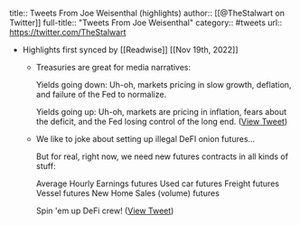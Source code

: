 title:: Tweets From Joe Weisenthal (highlights)
author:: [[@TheStalwart on Twitter]]
full-title:: "Tweets From Joe Weisenthal"
category:: #tweets
url:: https://twitter.com/TheStalwart

- Highlights first synced by [[Readwise]] [[Nov 19th, 2022]]
	- Treasuries are great for media narratives:
	  
	  Yields going down: Uh-oh, markets pricing in slow growth, deflation, and failure of the Fed to normalize.
	  
	  Yields going up: Uh-oh, markets are pricing in inflation, fears about the deficit, and the Fed losing control of the long end. ([View Tweet](https://twitter.com/TheStalwart/status/1361675390171938817))
	- We like to joke about setting up illegal DeFI onion futures...
	  
	  But for real, right now, we need new futures contracts in all kinds of stuff: 
	  
	  Average Hourly Earnings futures
	  Used car futures
	  Freight futures
	  Vessel futures
	  New Home Sales (volume) futures
	  
	  Spin 'em up DeFi crew! ([View Tweet](https://twitter.com/TheStalwart/status/1415079546802606080))